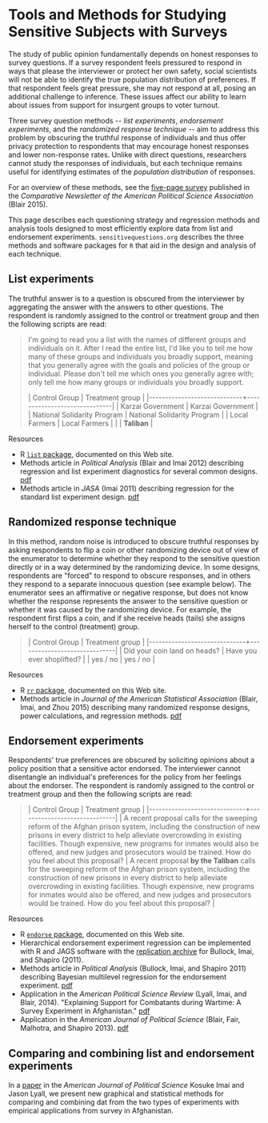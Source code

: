# Tools and Methods for Studying Sensitive Subjects with Surveys

The study of public opinion fundamentally depends on honest responses to survey questions. If a survey respondent feels pressured to respond in ways that please the interviewer or protect her own safety, social scientists will not be able to identify the true population distribution of preferences. If that respondent feels great pressure, she may not respond at all, posing an additional challenge to inference. These issues affect our ability to learn about issues from support for insurgent groups to voter turnout.

Three survey question methods -- *list experiments*, *endorsement experiments*, and the *randomized response technique* -- aim to address this problem by obscuring the truthful response of individuals and thus offer privacy protection to respondents that may encourage honest responses and lower non-response rates. Unlike with direct questions, researchers cannot study the responses of individuals, but each technique remains useful for identifying estimates of the *population distribution* of responses.

For an overview of these methods, see the [five-page survey](http://graemeblair.com/papers/sensitive.pdf) published in the *Comparative Newsletter of the American Political Science Association* (Blair 2015).

This page describes each questioning strategy and regression methods and analysis tools designed to most efficiently explore data from list and endorsement experiments. `sensitivequestions.org` describes the three methods and software packages for `R` that aid in the design and analysis of each technique.


## List experiments

The truthful answer is to a question is obscured from the interviewer by aggregating the answer with the answers to other questions. The respondent is randomly assigned to the control or treatment group and then the following scripts are read:


> I'm going to read you a list with the names of different groups and individuals on it. After I read the entire list, I'd like you to tell me how many of these groups and individuals you broadly support, meaning that you generally agree with the goals and policies of the group or individual. Please don't tell me which ones you generally agree with; only tell me how many groups or individuals you broadly support.
> 
> | Control Group               | Treatment group              |
> |-----------------------------+------------------------------|
> | Karzai Government           | Karzai Government            |
> | National Solidarity Program | National Solidarity Program  |
> | Local Farmers               | Local Farmers                |
> |                             | **Taliban**                  |

Resources

* R [`list` package](http://list.sensitivequestions.org), documented on this Web site.
* Methods article in *Political Analysis* (Blair and Imai 2012) describing regression and list experiment diagnostics for several common designs. [pdf](http://pan.oxfordjournals.org/cgi/reprint/mpr048?ijkey=RQ8G4wzSI8vPAEP&keytype=ref)
* Methods article in *JASA* (Imai 2011) describing regression for the standard list experiment design. [pdf](http://imai.princeton.edu/research/files/list.pdf)

## Randomized response technique

In this method, random noise is introduced to obscure truthful responses by asking respondents to flip a coin or other randomizing device out of view of the enumerator to determine whether they respond to the sensitive question directly or in a way determined by the randomizing device. In some designs, respondents are "forced" to respond to obscure responses, and in others they respond to a separate innocuous question (see example below). The enumerator sees an affirmative or negative response, but does not know whether the response represents the answer to the sensitive question or whether it was caused by the randomizing device. For example, the respondent first flips a coin, and if she receive heads (tails) she assigns herself to the control (treatment) group.

> | Control Group                | Treatment group              |
> |------------------------------+------------------------------|
> | Did your coin land on heads? | Have you ever shoplifted?    |
> | yes / no                     | yes / no                     |

Resources

* R [`rr` package](http://rr.sensitivequestions.org), documented on this Web site.
* Methods article in *Journal of the American Statistical Association* (Blair, Imai, and Zhou 2015) describing many randomized response designs, power calculations, and regression methods. [pdf](/papers/randresp.pdf)

## Endorsement experiments

Respondents' true preferences are obscured by soliciting opinions about a policy position that a sensitive actor endorsed. The interviewer cannot disentangle an individual's preferences for the policy from her feelings about the endorser. The respondent is randomly assigned to the control or treatment group and then the following scripts are read:

> | Control Group                | Treatment group              |
> |------------------------------+------------------------------|
> | A recent proposal calls for the sweeping reform of the Afghan prison system, including the construction of new prisons in every district to help alleviate overcrowding in existing facilities. Though expensive, new programs for inmates would also be offered, and new judges and prosecutors would be trained. How do you feel about this proposal? | A recent proposal **by the Taliban** calls for the sweeping reform of the Afghan prison system, including the construction of new prisons in every district to help alleviate overcrowding in existing facilities. Though expensive, new programs for inmates would also be offered, and new judges and prosecutors would be trained. How do you feel about this proposal? |

Resources

* R [`endorse` package](http://endorse.sensitivequestions.org), documented on this Web site.
* Hierarchical endorsement experiment regression can be
  implemented with R and JAGS software with the
  [replication archive](http://dvn.iq.harvard.edu/dvn/dv/EndorsementExperiment/faces/study/StudyPage.xhtml?globalId=hdl:1902.1/14840&studyListingIndex=0_00915cc790c795a6350772acdd5d) for Bullock, Imai, and Shapiro (2011).
* Methods article in *Political Analysis* (Bullock, Imai, and Shapiro 2011) describing Bayesian multilevel regression for the endorsement experiment. [pdf](http://imai.princeton.edu/research/files/support.pdf)
* Application in the *American Political Science Review* (Lyall, Imai, and Blair, 2014). "Explaining Support for Combatants during Wartime: A Survey Experiment in Afghanistan." [pdf](/papers/afghan.pdf)
* Application in the *American Journal of Political Science* (Blair, Fair, Malhotra, and Shapiro 2013). [pdf](/papers/pakistan.pdf)

## Comparing and combining list and endorsement experiments

In a [paper](/papers/listendorse.pdf) in the *American Journal of Political Science* Kosuke Imai and Jason Lyall, we present new graphical and statistical methods for comparing and combining dat  from the two types of experiments with empirical applications from survey in Afghanistan.
